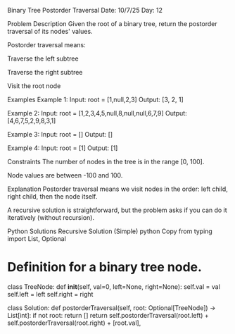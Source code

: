 Binary Tree Postorder Traversal
Date: 10/7/25
Day: 12

Problem Description
Given the root of a binary tree, return the postorder traversal of its nodes' values.

Postorder traversal means:

Traverse the left subtree

Traverse the right subtree

Visit the root node

Examples
Example 1:
Input: root = [1,null,2,3]
Output: [3, 2, 1]

Example 2:
Input: root = [1,2,3,4,5,null,8,null,null,6,7,9]
Output: [4,6,7,5,2,9,8,3,1]

Example 3:
Input: root = []
Output: []

Example 4:
Input: root = [1]
Output: [1]

Constraints
The number of nodes in the tree is in the range [0, 100].

Node values are between -100 and 100.

Explanation
Postorder traversal means we visit nodes in the order: left child, right child, then the node itself.

A recursive solution is straightforward, but the problem asks if you can do it iteratively (without recursion).

Python Solutions
Recursive Solution (Simple)
python
Copy
from typing import List, Optional

# Definition for a binary tree node.
class TreeNode:
    def __init__(self, val=0, left=None, right=None):
        self.val = val
        self.left = left
        self.right = right

class Solution:
    def postorderTraversal(self, root: Optional[TreeNode]) -> List[int]:
        if not root:
            return []
        return self.postorderTraversal(root.left) + self.postorderTraversal(root.right) + [root.val],
